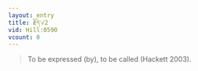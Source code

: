 ```yaml
---
layout: entry
title: རྗོད་√2
vid: Hill:0590
vcount: 0
---
```

> To be expressed (by), to be called (Hackett 2003)\.



